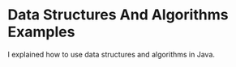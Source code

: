 
# Data Structures And Algorithms Examples

I explained how to use data structures and algorithms in Java.
